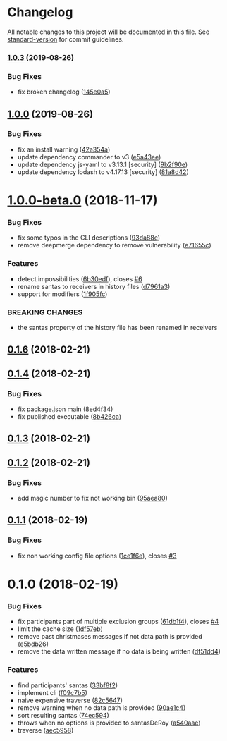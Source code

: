 # Changelog

All notable changes to this project will be documented in this file. See [standard-version](https://github.com/conventional-changelog/standard-version) for commit guidelines.

### [1.0.3](https://github.com/QuentinRoy/santa-des-roy/compare/v1.0.2...v1.0.3) (2019-08-26)


### Bug Fixes

* fix broken changelog ([145e0a5](https://github.com/QuentinRoy/santa-des-roy/commit/145e0a5))


## [1.0.0](https://github.com/QuentinRoy/santa-des-roy/compare/v1.0.0-beta.0...v1.0.0) (2019-08-26)


### Bug Fixes

* fix an install warning ([42a354a](https://github.com/QuentinRoy/santa-des-roy/commit/42a354a))
* update dependency commander to v3 ([e5a43ee](https://github.com/QuentinRoy/santa-des-roy/commit/e5a43ee))
* update dependency js-yaml to v3.13.1 [security] ([9b2f90e](https://github.com/QuentinRoy/santa-des-roy/commit/9b2f90e))
* update dependency lodash to v4.17.13 [security] ([81a8d42](https://github.com/QuentinRoy/santa-des-roy/commit/81a8d42))

<a name="1.0.0-beta.0"></a>
# [1.0.0-beta.0](https://github.com/QuentinRoy/santa-des-roy/compare/v0.1.6...v1.0.0-beta.0) (2018-11-17)


### Bug Fixes

* fix some typos in the CLI descriptions ([93da88e](https://github.com/QuentinRoy/santa-des-roy/commit/93da88e))
* remove deepmerge dependency to remove vulnerability ([e71655c](https://github.com/QuentinRoy/santa-des-roy/commit/e71655c))


### Features

* detect impossibilities ([6b30edf](https://github.com/QuentinRoy/santa-des-roy/commit/6b30edf)), closes [#6](https://github.com/QuentinRoy/santa-des-roy/issues/6)
* rename santas to receivers in history files ([d7961a3](https://github.com/QuentinRoy/santa-des-roy/commit/d7961a3))
* support for modifiers ([1f905fc](https://github.com/QuentinRoy/santa-des-roy/commit/1f905fc))


### BREAKING CHANGES

* the santas property of the history file has been renamed in receivers



<a name="0.1.6"></a>
## [0.1.6](https://github.com/QuentinRoy/santa-des-roy/compare/v0.1.4...v0.1.6) (2018-02-21)



<a name="0.1.4"></a>
## [0.1.4](https://github.com/QuentinRoy/santa-des-roy/compare/v0.1.3...v0.1.4) (2018-02-21)


### Bug Fixes

* fix package.json main ([8ed4f34](https://github.com/QuentinRoy/santa-des-roy/commit/8ed4f34))
* fix published executable ([8b426ca](https://github.com/QuentinRoy/santa-des-roy/commit/8b426ca))



<a name="0.1.3"></a>
## [0.1.3](https://github.com/QuentinRoy/santa-des-roy/compare/v0.1.2...v0.1.3) (2018-02-21)



<a name="0.1.2"></a>
## [0.1.2](https://github.com/QuentinRoy/santa-des-roy/compare/v0.1.1...v0.1.2) (2018-02-21)


### Bug Fixes

* add magic number to fix not working bin ([95aea80](https://github.com/QuentinRoy/santa-des-roy/commit/95aea80))



<a name="0.1.1"></a>
## [0.1.1](https://github.com/QuentinRoy/santa-des-roy/compare/v0.1.0...v0.1.1) (2018-02-19)


### Bug Fixes

* fix non working config file options ([1ce1f6e](https://github.com/QuentinRoy/santa-des-roy/commit/1ce1f6e)), closes [#3](https://github.com/QuentinRoy/santa-des-roy/issues/3)



<a name="0.1.0"></a>
# 0.1.0 (2018-02-19)


### Bug Fixes

* fix participants part of multiple exclusion groups ([61db1f4](https://github.com/QuentinRoy/santa-des-roy/commit/61db1f4)), closes [#4](https://github.com/QuentinRoy/santa-des-roy/issues/4)
* limit the cache size ([1df57eb](https://github.com/QuentinRoy/santa-des-roy/commit/1df57eb))
* remove past christmases messages if not data path is provided ([e5bdb26](https://github.com/QuentinRoy/santa-des-roy/commit/e5bdb26))
* remove the data written message if no data is being written ([df51dd4](https://github.com/QuentinRoy/santa-des-roy/commit/df51dd4))


### Features

* find participants' santas ([33bf8f2](https://github.com/QuentinRoy/santa-des-roy/commit/33bf8f2))
* implement cli ([f09c7b5](https://github.com/QuentinRoy/santa-des-roy/commit/f09c7b5))
* naive expensive traverse ([82c5647](https://github.com/QuentinRoy/santa-des-roy/commit/82c5647))
* remove warning when no data path is provided ([90ae1c4](https://github.com/QuentinRoy/santa-des-roy/commit/90ae1c4))
* sort resulting santas ([74ec594](https://github.com/QuentinRoy/santa-des-roy/commit/74ec594))
* throws when no options is provided to santasDeRoy ([a540aae](https://github.com/QuentinRoy/santa-des-roy/commit/a540aae))
* traverse ([aec5958](https://github.com/QuentinRoy/santa-des-roy/commit/aec5958))
